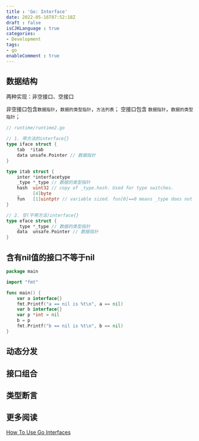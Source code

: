 ```yaml
---
title : 'Go: Interface'
date: 2022-05-16T07:52:18Z
draft : false
isCJKLanguage : true
categories:
- Development
tags:
- go
enableComment : true
---
```


## 数据结构

两种实现：非空接口、空接口

非空接口包含`数据指针`，`数据的类型指针`，`方法列表`；
空接口包含  `数据指针`，`数据的类型指针`；

```go
// runtime/runtime2.go

// 1. 带方法的interface{}
type iface struct {
	tab  *itab
	data unsafe.Pointer // 数据指针
}

type itab struct {
	inter *interfacetype
	_type *_type // 数据的类型指针
	hash  uint32 // copy of _type.hash. Used for type switches.
	_     [4]byte
	fun   [1]uintptr // variable sized. fun[0]==0 means _type does not implement inter.
}

// 2. 空(不带方法)interface{}
type eface struct {
	_type *_type // 数据的类型指针
	data  unsafe.Pointer // 数据指针
}
```

## 含有nil值的接口不等于nil

```go
package main

import "fmt"

func main() {
	var a interface{}
	fmt.Printf("a == nil is %t\n", a == nil)
	var b interface{}
	var p *int = nil
	b = p
	fmt.Printf("b == nil is %t\n", b == nil)
}
```

## 动态分发

## 接口组合

## 类型断言

## 更多阅读

[ How To Use Go Interfaces ](https://blog.chewxy.com/2018/03/18/golang-interfaces/)
